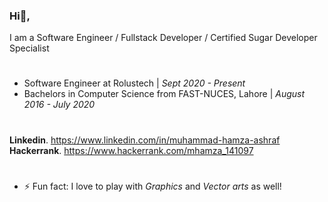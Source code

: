 ### Hi👋,
I am a Software Engineer / Fullstack Developer / Certified Sugar Developer Specialist

#
- Software Engineer at Rolustech | _Sept 2020 - Present_<br/>
- Bachelors in Computer Science from FAST-NUCES, Lahore | _August 2016 - July 2020_<br/>
#
**Linkedin**.   https://www.linkedin.com/in/muhammad-hamza-ashraf<br/>
**Hackerrank**.   https://www.hackerrank.com/mhamza_141097<br/>
#

- ⚡ Fun fact: I love to play with _Graphics_ and _Vector arts_ as well!
